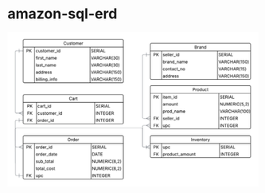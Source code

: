 # amazon-sql-erd

![](https://github.com/Quasar-light/amazon-sql-erd/blob/main/Amazon%20SQL%20ERD.png)